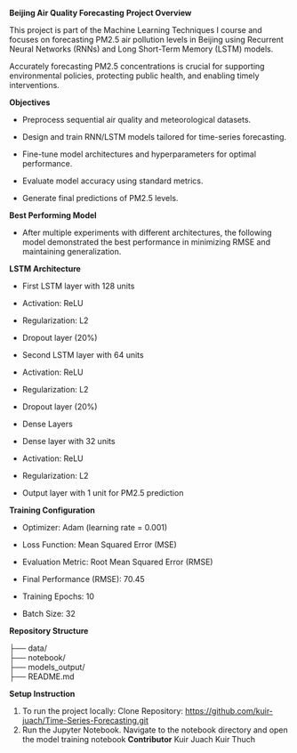 **Beijing Air Quality Forecasting**
**Project Overview**

This project is part of the Machine Learning Techniques I course and focuses on forecasting PM2.5 air pollution levels in Beijing using Recurrent Neural Networks (RNNs) and Long Short-Term Memory (LSTM) models.

Accurately forecasting PM2.5 concentrations is crucial for supporting environmental policies, protecting public health, and enabling timely interventions.

**Objectives**

- Preprocess sequential air quality and meteorological datasets.

- Design and train RNN/LSTM models tailored for time-series forecasting.

- Fine-tune model architectures and hyperparameters for optimal performance.

- Evaluate model accuracy using standard metrics.

- Generate final predictions of PM2.5 levels.

**Best Performing Model**

- After multiple experiments with different architectures, the following model demonstrated the best performance in minimizing RMSE and maintaining generalization.

**LSTM Architecture**

- First LSTM layer with 128 units

- Activation: ReLU

- Regularization: L2

- Dropout layer (20%)

- Second LSTM layer with 64 units

- Activation: ReLU

- Regularization: L2

- Dropout layer (20%)

- Dense Layers
- Dense layer with 32 units

- Activation: ReLU

- Regularization: L2

- Output layer with 1 unit for PM2.5 prediction

**Training Configuration**
- Optimizer: Adam (learning rate = 0.001)

- Loss Function: Mean Squared Error (MSE)

- Evaluation Metric: Root Mean Squared Error (RMSE)
  
- Final Performance (RMSE): 70.45

- Training Epochs: 10

- Batch Size: 32

**Repository Structure**

├── data/              
├── notebook/          
├── models_output/    
├── README.md        

**Setup Instruction**
1. To run the project locally:
Clone Repository: https://github.com/kuir-juach/Time-Series-Forecasting.git
2. Run the Jupyter Notebook. 
Navigate to the notebook directory and open the model training notebook
**Contributor**
Kuir Juach Kuir Thuch



